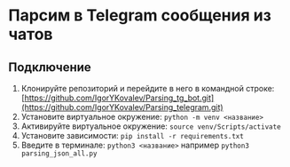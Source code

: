 # Парсим в Telegram сообщения из чатов

## Подключение 
1. Клонируйте репозиторий и перейдите в него в командной строке: [https://github.com/IgorYKovalev/Parsing_tg_bot.git](https://github.com/IgorYKovalev/Parsing_telegram.git)
2. Установите виртуальное окружение: `python -m venv <название>`
3. Активируйте виртуальное окружение: `source venv/Scripts/activate`
4. Установите зависимости: `pip install -r requirements.txt`
5. Введите в терминале: `python3 <название>` например `python3 parsing_json_all.py` 

